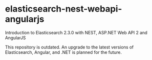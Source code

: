 # elasticsearch-nest-webapi-angularjs
Introduction to Elasticsearch 2.3.0 with NEST, ASP.NET Web API 2 and AngularJS

This repository is outdated.
An upgrade to the latest versions of Elasticsearch, Angular, and .NET is planned for the future.
